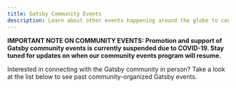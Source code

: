 ```yaml
---
title: Gatsby Community Events
description: Learn about other events happening around the globe to connect with other members of the Gatsby community
---
```


**IMPORTANT NOTE ON COMMUNITY EVENTS: Promotion and support of Gatsby community events is currently suspended due to COVID-19. Stay tuned for updates on when our community events program will resume.**

Interested in connecting with the Gatsby community in person? Take a look at the list below to see past community-organized Gatsby events.

<Events />
<EmailCaptureForm signupMessage="Want to keep up with the latest tips & tricks? Subscribe to our newsletter!" />
